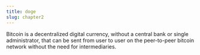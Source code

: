 ```yaml
---
title: doge
slug: chapter2
---
```


Bitcoin is a decentralized digital currency, without a central bank or single administrator, that can be sent from user to user on the peer-to-peer bitcoin network without the need for intermediaries.